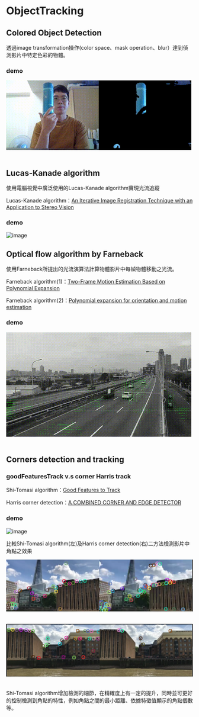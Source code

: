 # ObjectTracking  

## Colored Object Detection
透過image transformation操作(color space、mask operation、blur）達到偵測影片中特定色彩的物體。 &emsp;

### demo
![image](https://github.com/sfwang20/ObjectTracking/blob/master/demo/ColorObjDetect.gif) &emsp; &emsp;


## Lucas-Kanade algorithm
使用電腦視覺中廣泛使用的Lucas-Kanade algorithm實現光流追蹤  &emsp;

Lucas-Kanade algorithm：[An Iterative Image Registration Technique with an Application to Stereo Vision](http://cseweb.ucsd.edu/classes/sp02/cse252/lucaskanade81.pdf) &emsp;  

### demo 
![image](https://github.com/sfwang20/ObjectTracking/blob/master/demo/tracking_airplane.gif) &emsp;  &emsp;


## Optical flow algorithm by Farneback
使用Farneback所提出的光流演算法計算物體影片中每幀物體移動之光流。 &emsp;

Farneback algorithm(1)：[Two-Frame Motion Estimation Based on Polynomial Expansion](https://www.diva-portal.org/smash/get/diva2:273847/FULLTEXT01.pdf) &emsp;

Farneback algorithm(2)：[Polynomial expansion for orientation and motion estimation](http://www.diva-portal.org/smash/get/diva2:302485/FULLTEXT01.pdf) &emsp;

### demo
![image](https://github.com/sfwang20/ObjectTracking/blob/master/demo/farneback.gif) &emsp; &emsp;


## Corners detection and tracking 

### goodFeaturesTrack v.s corner Harris track 

Shi-Tomasi algorithm：[Good Features to Track](http://www.ai.mit.edu/courses/6.891/handouts/shi94good.pdf)   &emsp;

Harris corner detection：[A COMBINED CORNER AND EDGE DETECTOR](http://www.bmva.org/bmvc/1988/avc-88-023.pdf)  &emsp;

### demo  

![image](https://github.com/sfwang20/ObjectTracking/blob/master/demo/comparsion.gif)  &emsp;

比較Shi-Tomasi algorithm(左)及Harris corner detection(右)二方法檢測影片中角點之效果  &emsp;
&emsp;

![image](https://github.com/sfwang20/ObjectTracking/blob/master/demo/comparsion.png)  &emsp;
  

![image](https://github.com/sfwang20/ObjectTracking/blob/master/demo/comparsion2.png)  &emsp;

Shi-Tomasi algorithm增加檢測的細節，在精確度上有一定的提升，同時並可更好的控制檢測到角點的特性，例如角點之間的最小距離、依據特徵值顯示的角點個數等。

